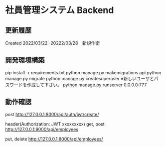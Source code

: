 # 社員管理システム Backend

## 更新履歴

Created 2022/03/22 -20222/03/28　新規作衛

## 開発環境構築

pip install -r requirements.txt
python manage.py makemigrations api
python manage.py migrate
python manage.py createsuperuser
※新しいユーザとパスワードを作成して下さい。
python manage.py runserver 0.0.0.0:777

## 動作確認

post
http://127.0.0.1:8000/api/auth/jwt/create/

header(Authorization: JWT xxxxxxxxx)
get, post
http://127.0.0.1:8000/api/employees

put, delete
http://127.0.0.1:8000/api/employees/<id>
